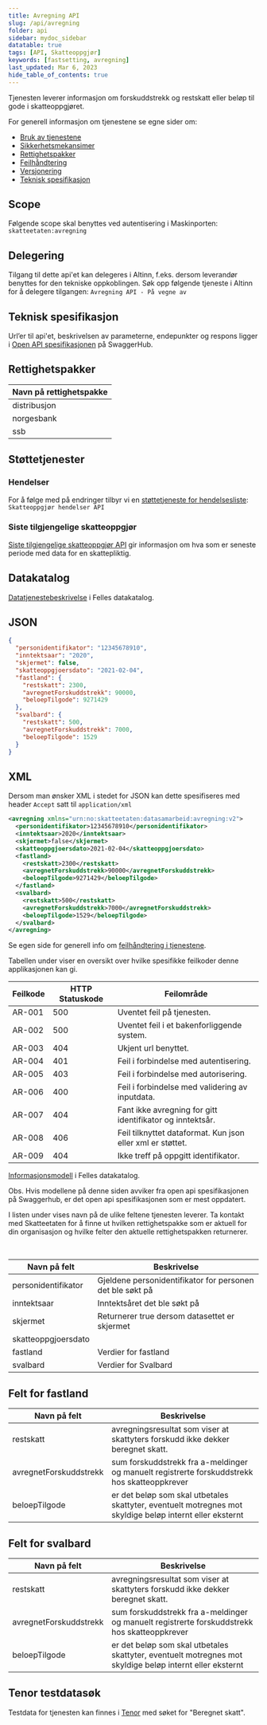 ```yaml
---
title: Avregning API
slug: /api/avregning
folder: api
sidebar: mydoc_sidebar
datatable: true
tags: [API, Skatteoppgjør]
keywords: [fastsetting, avregning]
last_updated: Mar 6, 2023
hide_table_of_contents: true
---
```

<summary>Tjenesten leverer informasjon om forskuddstrekk og restskatt eller beløp til gode i skatteoppgjøret.</summary>

<Tabs underline={true}>
<TabItem headerText="Om tjenesten" itemKey="itemKey-1" default>

For generell informasjon om tjenestene se egne sider om:
* [Bruk av tjenestene](../om/bruk.md)
* [Sikkerhetsmekansimer](../om/sikkerhet.md)
* [Rettighetspakker](../om/rettighetspakker.md)
* [Feilhåndtering](../om/feil.md)
* [Versjonering](../om/versjoner.md)
* [Teknisk spesifikasjon](../om/tekniskspesifikasjon.md)
  
## Scope
Følgende scope skal benyttes ved autentisering i Maskinporten: `skatteetaten:avregning`

## Delegering
Tilgang til dette api'et kan delegeres i Altinn, f.eks. dersom leverandør benyttes for den tekniske oppkoblingen. Søk opp følgende tjeneste i Altinn for å delegere tilgangen: `Avregning API - På vegne av`

## Teknisk spesifikasjon
Url’er til api'et, beskrivelsen av parameterne, endepunkter og respons ligger i [Open API spesifikasjonen](https://app.swaggerhub.com/apis/skatteetaten/avregning-api) på SwaggerHub.
 
## Rettighetspakker

| Navn på rettighetspakke |
|---|
| distribusjon |
| norgesbank |
| ssb |
  
## Støttetjenester

### Hendelser
For å følge med på endringer tilbyr vi en [støttetjeneste for hendelsesliste](./hendelser.md): `Skatteoppgjør hendelser API`

### Siste tilgjengelige skatteoppgjør

[Siste tilgjengelige skatteoppgjør API](./sistetilgjengeligeskatteoppgjoer.md) gir informasjon om hva som er seneste periode med data for en skattepliktig.
  
## Datakatalog
[Datatjenestebeskrivelse](https://data.norge.no/dataservices/69824ea6-9a1b-3b3f-8163-45b5fd1dd474) i Felles datakatalog.

</TabItem>
<TabItem headerText="Eksempler" itemKey="itemKey-2"> 

## JSON

```json
{
  "personidentifikator": "12345678910",
  "inntektsaar": "2020",
  "skjermet": false,
  "skatteoppgjoersdato": "2021-02-04",
  "fastland": {
    "restskatt": 2300,
    "avregnetForskuddstrekk": 90000,
    "beloepTilgode": 9271429
  },
  "svalbard": {
    "restskatt": 500,
    "avregnetForskuddstrekk": 7000,
    "beloepTilgode": 1529
  }
}
```

## XML

Dersom man ønsker XML i stedet for JSON kan dette spesifiseres med header `Accept` satt til `application/xml`

```xml
<avregning xmlns="urn:no:skatteetaten:datasamarbeid:avregning:v2">
  <personidentifikator>12345678910</personidentifikator>
  <inntektsaar>2020</inntektsaar>
  <skjermet>false</skjermet>
  <skatteoppgjoersdato>2021-02-04</skatteoppgjoersdato>
  <fastland>
    <restskatt>2300</restskatt>
    <avregnetForskuddstrekk>90000</avregnetForskuddstrekk>
    <beloepTilgode>9271429</beloepTilgode>
  </fastland>
  <svalbard>
    <restskatt>500</restskatt>
    <avregnetForskuddstrekk>7000</avregnetForskuddstrekk>
    <beloepTilgode>1529</beloepTilgode>
  </svalbard>
</avregning>
```

</TabItem>
<TabItem headerText="Feilkoder" itemKey="itemKey-3">

Se egen side for generell info om [feilhåndtering i tjenestene](../om/feil.md).

Tabellen under viser en oversikt over hvilke spesifikke feilkoder denne applikasjonen kan gi.

| Feilkode | HTTP Statuskode | Feilområde |
|----------|-----------------|-------|
| AR-001 | 500 | Uventet feil på tjenesten.  |
| AR-002 | 500 | Uventet feil i et bakenforliggende system.  |
| AR-003 | 404 | Ukjent url benyttet. |
| AR-004 | 401 | Feil i forbindelse med autentisering.  |
| AR-005 | 403 | Feil i forbindelse med autorisering.  |
| AR-006 | 400 | Feil i forbindelse med validering av inputdata. |
| AR-007 | 404 | Fant ikke avregning for gitt identifikator og inntektsår. |
| AR-008 | 406 | Feil tilknyttet dataformat. Kun json eller xml er støttet. |
| AR-009 | 404 | Ikke treff på oppgitt identifikator. |

</TabItem>
<TabItem headerText="Informasjonsmodell" itemKey="itemKey-4">

[Informasjonsmodell](https://data.norge.no/informationmodels/fb77ea64-f7c6-3993-8511-1bd2ce8ad259) i Felles datakatalog.
 
Obs. Hvis modellene på denne siden avviker fra open api spesifikasjonen på Swaggerhub, er det open api spesifikasjonen som er mest oppdatert.

I listen under vises navn på de ulike feltene tjenesten leverer. Ta kontakt med Skatteetaten for å finne ut hvilken rettighetspakke som er aktuell for din organisasjon og hvilke felter den aktuelle rettighetspakken returnerer.

<br />

| Navn på felt | Beskrivelse |
| -------------|---------------------------------------------------------------------|
| personidentifikator | Gjeldene personidentifikator for personen det ble søkt på|
| inntektsaar | Inntektsåret det ble søkt på|
| skjermet | Returnerer true dersom datasettet er skjermet |
| skatteoppgjoersdato | |
| fastland | Verdier for fastland |
| svalbard | Verdier for Svalbard |

## Felt for fastland

| Navn på felt | Beskrivelse |
| -------------|---------------------------------------------------------------------|
| restskatt | avregningsresultat som viser at skattyters forskudd ikke dekker beregnet skatt. |
| avregnetForskuddstrekk | sum forskuddstrekk fra a-meldinger og manuelt registrerte forskuddstrekk hos skatteoppkrever |
| beloepTilgode | er det beløp som skal utbetales skattyter, eventuelt motregnes mot skyldige beløp internt eller eksternt |

## Felt for svalbard

| Navn på felt | Beskrivelse |
| -------------|---------------------------------------------------------------------|
| restskatt | avregningsresultat som viser at skattyters forskudd ikke dekker beregnet skatt. |
| avregnetForskuddstrekk | sum forskuddstrekk fra a-meldinger og manuelt registrerte forskuddstrekk hos skatteoppkrever |
| beloepTilgode | er det beløp som skal utbetales skattyter, eventuelt motregnes mot skyldige beløp internt eller eksternt |
 
</TabItem>
<TabItem headerText="Test" itemKey="itemKey-5">

## Tenor testdatasøk
Testdata for tjenesten kan finnes i [Tenor](../test/tenor.md) med søket for "Beregnet skatt".
  
</TabItem>
</Tabs>

